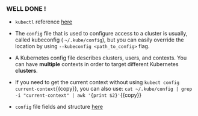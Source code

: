 
<br>

### WELL DONE !

* `kubectl` reference [here](https://kubernetes.io/docs/reference/kubectl/)

* The `config` file that is used to configure access to a cluster is usually, called kubeconfig ( `~/.kube/config`), but you can easily override the location by using `--kubeconfig <path_to_config>` flag.

* A Kubernetes config file describes clusters, users, and contexts. You can have **multiple** contexts in order to target different Kubernetes **clusters**.

* If you need to get the current context without using `kubect config current-context`{{copy}}, you can also use:
`cat ~/.kube/config | grep -i "current-context" | awk '{print $2}'`{{copy}}

* `config` file fields and structure [here](https://kubernetes.io/docs/reference/config-api/kubeconfig.v1/)
